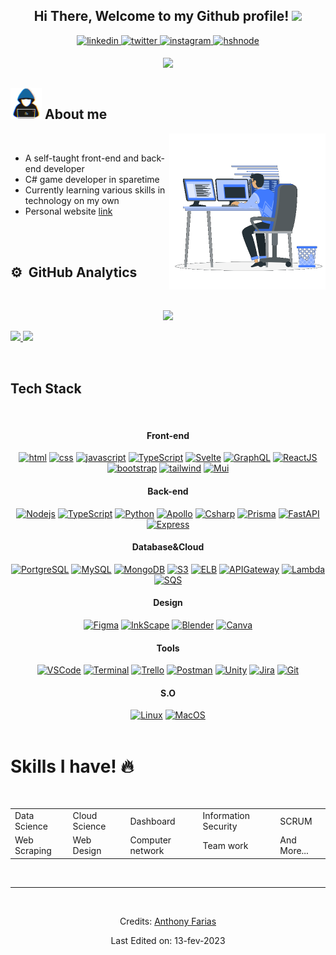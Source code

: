 <div align="center">
  <h2>
    Hi There, Welcome to my Github profile!
    <img
      src="https://github.com/abdoachhoubi/abdoachhoubi/blob/main/gifs/Hi.gif"
      width="30"
    />
  </h2>
  <a href="https://www.linkedin.com/in/anthony-farias/" target="_blank">
    <img
    src=https://img.shields.io/badge/linkedin-%2300acee.svg?color=405DE6&style=for-the-badge&logo=linkedin&logoColor=white
    alt=linkedin style="margin-bottom: 5px;" />
  </a>
  <a href="https://twitter.com/abdo_achhoubi" target="_blank">
    <img
    src=https://img.shields.io/badge/twitter-%2300acee.svg?color=1DA1F2&style=for-the-badge&logo=twitter&logoColor=white
    alt=twitter style="margin-bottom: 5px;" />
  </a>
  <a href="https://instagram.com/kowalski_sf?igshid=ZDdkNTZiNTM=" target="_blank">
    <img
    src=https://img.shields.io/badge/instagram-%ff5851db.svg?color=C13584&style=for-the-badge&logo=instagram&logoColor=white
    alt=instagram style="margin-bottom: 5px;" />
  </a>
  <a href="https://anthonyfarias.hashnode.dev" target="_blank">
    <img
    src=https://img.shields.io/badge/hashnode-%2300acee.svg?color=2962FF&style=for-the-badge&logo=hashnode&logoColor=white
    alt=hshnode style="margin-bottom: 5px;" />
  </a>
  <p align="center">
    <a href="https://github.com/DenverCoder1/readme-typing-svg"
      ><img
        src="https://readme-typing-svg.herokuapp.com?font=Ubuntu&color=cyan&size=30&center=true&vCenter=true&width=600&height=100&lines=Coder..&hearts;++;Front-End+Developer,;Back+End+Developer,;Cloud+Science+Student,;Active+Learner/Researcher,;Love+to+learn+new+stuffs..<3"
    /></a>
  </p>
</div>

## <picture> <img src="https://github.com/0xAbdulKhalid/0xAbdulKhalid/raw/main/assets/mdImages/about_me.gif" width="50px"/></picture> **About me**
<picture>
  <img
    align="right"
    src="https://github.com/0xAbdulKhalid/0xAbdulKhalid/raw/main/assets/mdImages/Right_Side.gif"
    width="250px"
  />
</picture>

<br />

- A self-taught front-end and back-end developer 
- C# game developer in sparetime 
- Currently learning various skills in technology on my own 
- Personal website [link](https://www.0xabdulkhalid.ml) 
<!-- - I am currently open for a new job opportunity, this is [my resume](https://read.cv/0xabdulkhalid) -->

<br /><br />

## ⚙️ &nbsp;GitHub Analytics

<br />
<p align="center">
  <a href="https://github.com/AVS1508"
    ><img
      height="180em"
      src="https://github-readme-stats-eight-theta.vercel.app/api/top-langs/?username=KomuraAK&hide_border=true&layout=compact&langs_count=8&theme=red"
    />
  </a>
</p>
<p align="left">
  <a href="https://abhigyantrips.dev/">
    <img
      width="49.5%"
      src="https://github-readme-stats-eight-theta.vercel.app/api?username=KomuraAK&show_icons=true&theme=algolia&hide_border=true&include_all_commits=true&count_private=true"
    />
    <img
      width="49.5%"
      src="https://github-readme-streak-stats.herokuapp.com/?user=KomuraAK&theme=algolia&hide_border=true"
    />
  </a>
</p>
<br />

## Tech Stack

<br />
<div align="center">
  <h4>Front-end</h4>
  <a
    margin="10"
    href="https://developer.mozilla.org/en-US/docs/Web/HTML"
    target="_blank"
    ><img
      width="30"
      margin="10px"
      src="https://github.com/abdoachhoubi/abdoachhoubi/blob/main/svgs/html.svg"
      alt="html"
  /></a>
  <a
    margin="10"
    href="https://developer.mozilla.org/en-US/docs/Web/CSS"
    target="_blank"
    ><img
      margin="10px"
      width="30"
      src="https://github.com/abdoachhoubi/abdoachhoubi/blob/main/svgs/css.svg"
      alt="css"
  /></a>
  <a
    margin="10"
    href="https://developer.mozilla.org/en-US/docs/Web/JavaScript"
    target="_blank"
    ><img
      margin="10px"
      width="30"
      src="https://github.com/abdoachhoubi/abdoachhoubi/blob/main/svgs/javascript.svg"
      alt="javascript"
  /></a>
  <a margin="10" href="https://www.typescriptlang.org/" target="_blank"
    ><img
      margin="10px"
      width="30"
      src="https://upload.wikimedia.org/wikipedia/commons/thumb/4/4c/Typescript_logo_2020.svg/512px-Typescript_logo_2020.svg.png?20221110153201"
      alt="TypeScript"
  /></a>
  <a margin="10" href="https://svelte.dev/" target="_blank"
    ><img
      margin="10px"
      width="30"
      src="https://github.com/abdoachhoubi/abdoachhoubi/blob/main/svgs/svelte.svg"
      alt="Svelte"
  /></a>
  <a margin="10" href="https://graphql.org/" target="_blank"
    ><img
      margin="10px"
      width="30"
      src="https://github.com/abdoachhoubi/abdoachhoubi/blob/main/svgs/graphql.svg"
      alt="GraphQL"
  /></a>
  <a margin="10" href="https://pt-br.reactjs.org/" target="_blank"
    ><img
      margin="10px"
      width="30"
      src="https://github.com/abdoachhoubi/abdoachhoubi/blob/main/svgs/react.svg"
      alt="ReactJS"
  /></a>
  <a margin="10" href="https://getbootstrap.com" target="_blank"
    ><img
      margin="10px"
      width="30"
      src="https://github.com/abdoachhoubi/abdoachhoubi/blob/main/svgs/bootstrap.svg"
      alt="bootstrap"
  /></a>
  <a margin="10" href="https://tailwindcss.com" target="_blank"
    ><img
      margin="10px"
      width="30"
      src="https://github.com/abdoachhoubi/abdoachhoubi/blob/main/svgs/tailwind.svg"
      alt="tailwind"
  /></a>
  <a margin="10" href="https://mui.com" target="_blank"
    ><img
      margin="10px"
      width="30"
      src="https://github.com/abdoachhoubi/abdoachhoubi/blob/main/svgs/materialui.svg"
      alt="Mui"
  /></a>
</div>
<div align="center">
  <h4>Back-end</h4>
  <a margin="10" href="https://nodejs.org/en/" target="_blank"
    ><img
      margin="10px"
      width="30"
      src="https://github.com/abdoachhoubi/abdoachhoubi/blob/main/svgs/nodejs.svg"
      alt="Nodejs"
  /></a>
  <a margin="10" href="https://www.typescriptlang.org/" target="_blank"
    ><img
      margin="10px"
      width="30"
      src="https://upload.wikimedia.org/wikipedia/commons/thumb/4/4c/Typescript_logo_2020.svg/512px-Typescript_logo_2020.svg.png?20221110153201"
      alt="TypeScript"
  /></a>
  <a margin="10" href="https://www.python.org/" target="_blank"
    ><img
      margin="10px"
      width="30"
      src="https://github.com/MarikIshtar007/MarikIshtar007/blob/master/images/python2.png"
      alt="Python"
  /></a>
  <a margin="10" href="https://www.apollographql.com/docs/apollo-server/" target="_blank"
    ><img
      margin="10px"
      width="32"
      src="https://global.discourse-cdn.com/business5/uploads/apollographql/original/1X/25bd5104d61020fe4dc0777a5919cd009bca633e.png"
      alt="Apollo"
  /></a>
  <a margin="10" href="https://learn.microsoft.com/pt-br/dotnet/csharp/" target="_blank"
    ><img
      margin="10px"
      width="30"
      src="https://seeklogo.com/images/C/c-sharp-c-logo-02F17714BA-seeklogo.com.png"
      alt="Csharp"
  /></a>
  <a margin="10" href="https://www.prisma.io/" target="_blank"
    ><img
      margin="10px"
      width="30"
      src="https://cdn.freelogovectors.net/wp-content/uploads/2022/01/prisma_logo-freelogovectors.net_-330x400.png"
      alt="Prisma"
  /></a>
  <a margin="10" href="https://fastapi.tiangolo.com/" target="_blank"
    ><img
      margin="10px"
      width="30"
      src="https://cdn.worldvectorlogo.com/logos/fastapi-1.svg"
      alt="FastAPI"
  /></a>
  <a margin="10" href="https://expressjs.com/pt-br/" target="_blank"
    ><img
      margin="10px"
      width="85"
      src="https://github.com/abdoachhoubi/abdoachhoubi/blob/main/svgs/express.svg"
      alt="Express"
  /></a>
</div>

<div align="center">
  <h4>Database&Cloud</h4>
  <a margin="10" href="https://www.postgresql.org/" target="_blank"
    ><img
      margin="10px"
      width="30"
      src="https://www.vectorlogo.zone/logos/postgresql/postgresql-icon.svg"
      alt="PortgreSQL"
  /></a>
  <a margin="10" href="https://www.mysql.com/" target="_blank"
    ><img
      margin="10px"
      width="30"
      src="https://github.com/MarikIshtar007/MarikIshtar007/blob/master/images/sql.svg"
      alt="MySQL"
  /></a>
  <a margin="10" href="https://www.mongodb.com/" target="_blank"
    ><img
      margin="10px"
      width="30"
      src="https://github.com/abdoachhoubi/abdoachhoubi/blob/main/svgs/mongodb.svg"
      alt="MongoDB"
  /></a>
  <a margin="10" href="https://docs.aws.amazon.com/pt_br/AmazonS3/latest/userguide/Welcome.html" target="_blank"
    ><img
      margin="10px"
      width="30"
      src="https://upload.wikimedia.org/wikipedia/commons/thumb/b/bc/Amazon-S3-Logo.svg/428px-Amazon-S3-Logo.svg.png?20220427001138"
      alt="S3"
  /></a>
  <a margin="10" href="https://aws.amazon.com/pt/elasticbeanstalk/" target="_blank"
    ><img
      margin="10px"
      width="30"
      src="https://symbols.getvecta.com/stencil_9/32_aws-elastic-beanstalk.3cbb564d52.svg"
      alt="ELB"
  /></a>
  <a margin="10" href="https://aws.amazon.com/pt/api-gateway/" target="_blank"
    ><img
      margin="10px"
      width="35"
      src="https://cdn.cdnlogo.com/logos/a/45/aws-api-gateway.svg"
      alt="APIGateway"
  /></a>
  <a margin="10" href="https://aws.amazon.com/pt/lambda/" target="_blank"
    ><img
      margin="10px"
      width="30"
      src="https://cdn.worldvectorlogo.com/logos/aws-lambda.svg"
      alt="Lambda"
  /></a>
  <a margin="10" href="https://aws.amazon.com/pt/sqs/" target="_blank"
    ><img
      margin="10px"
      width="30"
      src="https://seeklogo.com/images/A/aws-sqs-simple-queue-service-logo-8884A71ECB-seeklogo.com.png"
      alt="SQS"
  /></a>
</div>

<div align="center">
  <h4>Design</h4>
  <a margin="10" href="https://www.figma.com/" target="_blank"
    ><img
      margin="10px"
      width="15"
      src="https://github.com/abdoachhoubi/abdoachhoubi/blob/main/svgs/figma.svg"
      alt="Figma"
  /></a>
  <a margin="10" href="https://inkscape.org/pt-br/" target="_blank"
    ><img
      margin="10px"
      width="30"
      src="https://upload.wikimedia.org/wikipedia/commons/thumb/0/0e/Inkscape_logo_2.svg/120px-Inkscape_logo_2.svg.png"
      alt="InkScape"
  /></a>
  <a margin="10" href="https://www.blender.org/" target="_blank"
    ><img
      margin="10px"
      width="30"
      src="https://upload.wikimedia.org/wikipedia/commons/thumb/0/0c/Blender_logo_no_text.svg/120px-Blender_logo_no_text.svg.png"
      alt="Blender"
  /></a>
  <a margin="10" href="https://www.canva.com/" target="_blank"
    ><img
      margin="10px"
      width="30"
      src="https://cdn.worldvectorlogo.com/logos/canva-1.svg"
      alt="Canva"
  /></a>
</div>

<div align="center">
  <h4>Tools</h4>
  <a margin="10" href="https://code.visualstudio.com/" target="_blank"
    ><img
      margin="10px"
      width="30"
      src="https://code.visualstudio.com/assets/images/code-stable.png"
      alt="VSCode"
  /></a>
  <a margin="10" href="https://ubuntu.com/tutorials/command-line-for-beginners#1-overview" target="_blank"
    ><img
      margin="10px"
      width="30"
      src="https://img.icons8.com/color/512/console.png"
      alt="Terminal"
  /></a>
  <a margin="10" href="https://trello.com/pt-BR" target="_blank"
    ><img
      margin="10px"
      width="30"
      src="https://www.vectorlogo.zone/logos/trello/trello-icon.svg"
      alt="Trello"
  /></a>
  <a margin="10" href="https://www.postman.com/" target="_blank"
    ><img
      margin="10px"
      width="30"
      src="https://www.vectorlogo.zone/logos/getpostman/getpostman-icon.svg"
      alt="Postman"
  /></a>
    <a margin="10" href="https://unity.com/pt" target="_blank"
    ><img
      margin="10px"
      width="30"
      src="https://cdn-icons-png.flaticon.com/512/5969/5969347.png"
      alt="Unity"
  /></a>
  <a margin="10" href="https://www.atlassian.com/br/software/jira" target="_blank"
    ><img
      margin="10px"
      width="30"
      src="https://cdn.worldvectorlogo.com/logos/jira-3.svg"
      alt="Jira"
  /></a>
  <a margin="10" href="https://git-scm.com/" target="_blank"
    ><img
      margin="10px"
      width="30"
      src="https://upload.wikimedia.org/wikipedia/commons/thumb/3/3f/Git_icon.svg/97px-Git_icon.svg.png?20220905010122"
      alt="Git"
  /></a>
</div>
<div align="center">
  <h4>S.O</h4>
  <a margin="10" href="https://www.linux.org/" target="_blank"
    ><img
      margin="10px"
      width="30"
      src="https://www.vectorlogo.zone/logos/linux/linux-icon.svg"
      alt="Linux"
  /></a>
  <a margin="10" href="https://www.apple.com/br/mac/" target="_blank"
    ><img
      margin="10px"
      width="30"
      src="https://www.svgrepo.com/show/303125/apple-logo.svg"
      alt="MacOS"
  /></a>
</div>

<br />

<h1>Skills I have! 🔥</h1>
<br />
<div align="center">
  <table>
    <tbody>
      <tr>
        <td>Data Science</td>
        <td>Cloud Science</td>
        <td>Dashboard</td>
        <td>Information Security</td>
        <td>SCRUM</td>
      </tr>
      <tr>
        <td>Web Scraping</td>
        <td>Web Design</td>
        <td>Computer network</td>
        <td>Team work</td>
        <td>And More...</td>
      </tr>
    </tbody>
  </table>
</div>
<br />
<hr />
<br />
<div align="center">
  <p>Credits: <a href="https://github.com/KomuraAK">Anthony Farias</a></p>
  <p>Last Edited on: 13-fev-2023</p>
</div>
